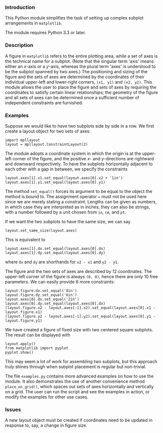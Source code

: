 ### Introduction

This Python module simplifies the task of setting up complex subplot arrangements in `matplotlib`.

The module requires Python 3.3 or later.

### Description

A figure in `matplotlib` refers to the entire plotting area, while a set of axes is the technical name for a subplot. (Note that the singular term 'axis' means either an _x_-axis or a _y_-axis, whereas the plural term 'axes' is understood to be the subplot spanned by two axes.) The positioning and sizing of the figure and the sets of axes are determined by the coordinates of their individual upper-left and lower-right corners, `(x1, y1)` and `(x2, y2)`. This module allows the user to place the figure and sets of axes by requiring the coordinates to satisfy certain linear relationships; the geometry of the figure and all sets of axes can be determined once a sufficient number of independent constraints are furnished.

### Examples

Suppose we would like to have two subplots side by side in a row. We first create a layout object for two sets of axes:

    import mpllayout
    layout = mpllayout.ConstraintLayout(2)

The module adopts a coordinate system in which the origin is at the upper-left corner of the figure, and the positive _x_- and _y_-directions are rightward and downward respectively. To have the subplots horizontally adjacent to each other with a gap in between, we specify the constraints

    layout.axes[1].x1.set_equal(layout.axes[0].x2 + '1in')
    layout.axes[1].y1.set_equal(layout.axes[0].y1)

The method `set_equal()` forces its argument to be equal to the object the method is bound to. The assignment operator `=` must not be used here since we are merely stating a constraint. Lengths can be given as numbers, in which case they are interpreted as in inches; they can also be strings, with a number followed by a unit chosen from `in`, `cm`, and `pt`.

If we want the two subplots to have the same size, we can say

    layout.set_same_size(layout.axes)

This is equivalent to

    layout.axes[1].dx.set_equal(layout.axes[0].dx)
    layout.axes[1].dy.set_equal(layout.axes[0].dy)

where `dx` and `dy` are shorthands for `x2 - x1` and `y2 - y1`.

The figure and the two sets of axes are described by 12 coordinates. The upper-left corner of the figure is always `(0, 0)`, hence there are only 10 free parameters. We can easily provide 6 more constraints:

    layout.figure.dx.set_equal('8in')
    layout.figure.dy.set_equal('6in')
    layout.axes[0].dx.set_equal('2in')
    layout.axes[0].dy.set_equal(layout.axes[0].dx)
    (layout.figure.x2 - layout.axes[-1].x2).set_equal(layout.axes[0].x1 - layout.figure.x1)
    (layout.figure.y2 - layout.axes[-1].y2).set_equal(layout.axes[0].y1 - layout.figure.y1)

We have created a figure of fixed size with two centered square subplots. The result can be displayed with

    layout.apply()
    from matplotlib import pyplot
    pyplot.show()

This may seem a lot of work for assembling two subplots, but this approach truly shines through when subplot placement is regular but non-trivial.

The file `examples.py` contains more advanced examples on how to use the module. It also demonstrates the use of another convenience method `place_on_grid()`, which spaces out sets of axes horizontally and vertically on a grid. The user can run the script and see the examples in action, or modify the examples for other use cases.

### Issues

A new layout object must be created if coordinates need to be updated in response to, say, a change in figure size.
